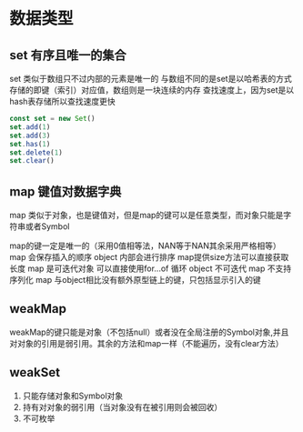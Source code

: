 # 数据类型

## set 有序且唯一的集合

set 类似于数组只不过内部的元素是唯一的
与数组不同的是set是以哈希表的方式存储的即键（索引）对应值，数组则是一块连续的内存
查找速度上，因为set是以hash表存储所以查找速度更快

```js
const set = new Set()
set.add(1)
set.add(3)
set.has(1)
set.delete(1)
set.clear()
```

## map 键值对数据字典
map 类似于对象，也是键值对，但是map的键可以是任意类型，而对象只能是字符串或者Symbol

map的键一定是唯一的（采用0值相等法，NAN等于NAN其余采用严格相等）
map 会保存插入的顺序 object 内部会进行排序
map提供size方法可以直接获取长度
map 是可迭代对象 可以直接使用for...of 循环 object 不可迭代
map 不支持序列化 
map 与object相比没有额外原型链上的键，只包括显示引入的键

## weakMap
weakMap的键只能是对象（不包括null）或者没在全局注册的Symbol对象,并且对对象的引用是弱引用。其余的方法和map一样（不能遍历，没有clear方法）

## weakSet

1. 只能存储对象和Symbol对象
2. 持有对对象的弱引用（当对象没有在被引用则会被回收）
3. 不可枚举

